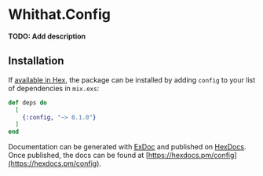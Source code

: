 # Whithat.Config

**TODO: Add description**

## Installation

If [available in Hex](https://hex.pm/docs/publish), the package can be installed
by adding `config` to your list of dependencies in `mix.exs`:

```elixir
def deps do
  [
    {:config, "~> 0.1.0"}
  ]
end
```

Documentation can be generated with [ExDoc](https://github.com/elixir-lang/ex_doc)
and published on [HexDocs](https://hexdocs.pm). Once published, the docs can
be found at [https://hexdocs.pm/config](https://hexdocs.pm/config).

